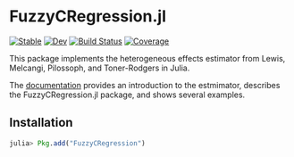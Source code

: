 # FuzzyCRegression.jl

[![Stable](https://img.shields.io/badge/docs-stable-blue.svg)](https://aidantr.github.io/FuzzyCRegression.jl/dev/)
[![Dev](https://img.shields.io/badge/docs-dev-blue.svg)](https://aidantr.github.io/FuzzyCRegression.jl/dev/)
[![Build Status](https://github.com/aidantr/FuzzyCRegression.jl/actions/workflows/CI.yml/badge.svg?branch=main)](https://github.com/aidantr/FuzzyCRegression.jl/actions/workflows/CI.yml?query=branch%3Amain)
[![Coverage](https://codecov.io/gh/aidantr/FuzzyCRegression.jl/branch/main/graph/badge.svg)](https://codecov.io/gh/aidantr/FuzzyCRegression.jl)

This package implements the heterogeneous effects estimator from Lewis, Melcangi, Pilossoph, and Toner-Rodgers in Julia. 

The [documentation](https://aidantr.github.io/FuzzyCRegression.jl/dev/) provides an introduction to the estmimator, describes the FuzzyCRegression.jl package, and shows several examples.

## Installation 

```julia
julia> Pkg.add("FuzzyCRegression")
```


